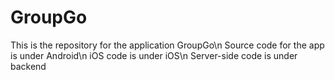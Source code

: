 # GroupGo

This is the repository for the application GroupGo\n
Source code for the app is under Android\n
iOS code is under iOS\n
Server-side code is under backend
